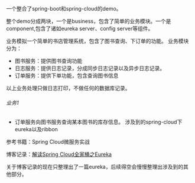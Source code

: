 一个整合了spring-boot和spring-cloud的demo。

整个demo分成两块，一个是business，包含了简单的业务模块。一个是component,包含了诸如eureka server、config server等组件。

业务模拟一个简单的书店管理系统，包含了图书查询、下订单的功能。
业务模块分为：
* 图书服务：提供图书查询功能
* 日志服务：提供日志记录，分成同步日志记录以及异步日志记录。
* 订单服务：提供下单功能，包含查询图书信息

以上业务处理只做日志打印，不做任何的数据库记录。

###### 业务1
* 订单服务向图书服务查询某本图书的库存信息。
涉及到的spring-cloud下eureka以及ribbon





参考书籍：Spring Cloud微服务实战

博客记录：[解读Spring Cloud全家桶之Eureka](http://nero.life/2019/01/28/%E8%A7%A3%E8%AF%BBSpring-Cloud%E5%85%A8%E5%AE%B6%E6%A1%B6%E4%B9%8BEureka/)

关于博客记录的现在只整理出了一篇eureka，后续得空会慢慢整理出涉及到的其他部分。